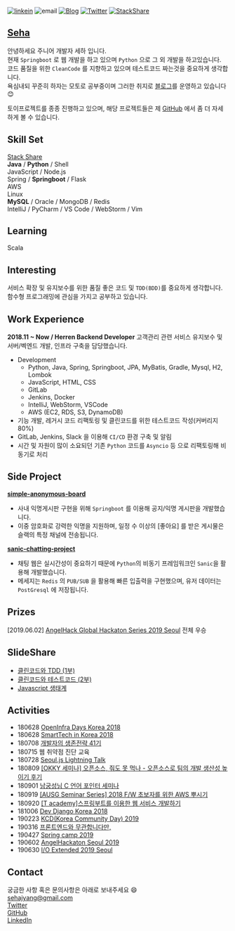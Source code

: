 [![linkein](https://img.shields.io/badge/LinkedIn-남윤지-blue.svg?style=flat)](https://www.linkedin.com/in/%EC%9C%A4%EC%A7%80-%EB%82%A8-09b834165/)
![email](https://img.shields.io/badge/Email-sehajyang@gmail.com-red.svg)
[![Blog](https://img.shields.io/badge/Blog-sehajyang.github.io-yellowgreen.svg?style=flat)](https://sehajyang.github.io/) 
[![Twitter](https://img.shields.io/badge/Twitter-@sehajyang-skyblue.svg?style=flat)](https://twitter.com/sehajyang) 
[![StackShare](https://img.shields.io/badge/Tech-StackShare-lightgray.svg?style=flat)](https://stackshare.io/sehajyang/my-stack)

## [Seha](https://about.me/sehajyang)

안녕하세요 주니어 개발자 세하 입니다.  
현재 `Springboot` 로 웹 개발을 하고 있으며 `Python` 으로 그 외 개발을 하고있습니다.  
코드 품질을 위한 `CleanCode` 를 지향하고 있으며 테스트코드 짜는것을 중요하게 생각합니다.   
욕심내되 꾸준히 하자는 모토로 공부중이며 그러한 취지로 [블로그](https://sehajyang.github.io/)를 운영하고 있습니다 😊 

토이프로젝트를 종종 진행하고 있으며, 해당 프로젝트들은 제 [GitHub](https://github.com/sehajyang) 에서 좀 더 자세하게 볼 수 있습니다.  

## Skill Set
[Stack Share](https://stackshare.io/sehajyang/my-stack)   
**Java** / **Python** / Shell    
JavaScript / Node.js   
Spring / **Springboot** / Flask  
AWS   
Linux     
**MySQL** / Oracle / MongoDB / Redis   
IntelliJ / PyCharm / VS Code / WebStorm / Vim   

## Learning
Scala

## Interesting
서비스 확장 및 유지보수를 위한 품질 좋은 코드 및 `TDD(BDD)`를 중요하게 생각합니다.  
함수형 프로그래밍에 관심을 가지고 공부하고 있습니다.

## Work Experience
**2018.11 ~ Now / Herren Backend Developer**
고객관리 관련 서비스 유지보수 및 서버/벡엔드 개발, 인프라 구축을 담당했습니다. 
* Development
  * Python, Java, Spring, Springboot, JPA, MyBatis, Gradle, Mysql, H2, Lombok
  * JavaScript, HTML, CSS
  * GitLab
  * Jenkins, Docker
  * IntelliJ, WebStorm, VSCode 
  * AWS (EC2, RDS, S3, DynamoDB)
* 기능 개발, 레거시 코드 리팩토링 및 클린코드를 위한 테스트코드 작성(커버리지 80%)
* GitLab, Jenkins, Slack 을 이용해 `CI/CD` 환경 구축 및 알림
* 시간 및 자원이 많이 소요되던 기존 `Python` 코드를 `Asyncio` 등 으로 리팩토링해 비동기로 처리

## Side Project
[**simple-anonymous-board**](https://github.com/sehajyang/simple-anonymous-board)
* 사내 익명게시판 구현을 위해 `Springboot` 를 이용해 공지/익명 게시판을 개발했습니다.
* 이중 암호화로 강력한 익명을 지원하며, 일정 수 이상의 [좋아요] 를 받은 게시물은 슬랙의 특정 채널에 전송됩니다.

[**sanic-chatting-project**](https://github.com/sehajyang/sanic-chatting-project)
* 채팅 웹은 실시간성이 중요하기 때문에 `Python`의 비동기 프레임워크인 `Sanic`을 활용해 개발했습니다.
* 메세지는 `Redis` 의 `PUB/SUB` 을 활용해 빠른 입출력을 구현했으며, 유저 데이터는 `PostGresql` 에 저장됩니다.  

## Prizes
[2019.06.02] [AngelHack Global Hackaton Series 2019 Seoul](https://www.hackathon.io/connectus3) 전체 우승 

## SlideShare
* [클린코드와 TDD (1부)](https://www.slideshare.net/herrenstudy/tdd-142039199)
* [클린코드와 테스트코드 (2부)](https://www.slideshare.net/herrenstudy/ss-152309289)
* [Javascript 생태계](https://www.slideshare.net/herrenstudy/javascript-130085326)

## Activities
* 180628 [OpenInfra Days Korea 2018](https://www.openinfradays.kr/)
* 180628 [SmartTech in Korea 2018](http://www.smarttechshow.co.kr/)
* 180708 [개발자의 생존전략 41기](https://onoffmix.com/event/139310)
* 180715 웹 취약점 진단 교육
* 180728 [Seoul.js Lightning Talk](https://seoul.js.org/meetups/2018.07.27.html)
* 180809 [[OKKY 세미나] 오픈소스, 줘도 못 먹나 - 오픈소스로 팀의 개발 생산성 높이기 후기](https://sehajyang.github.io/2018/08/09/okky-opensource-seminar.html)
* 180901 [남궁성님 C 언어 포인터 세미나](https://m.cafe.naver.com/ArticleRead.nhn?clubid=10286641&articleid=154893&page=1&boardtype=L&menuid=208)
* 180919 [[AUSG Seminar Series] 2018 F/W 초보자를 위한 AWS 뿌시기](https://www.meetup.com/ko-KR/awskrug/events/254611413/)
* 180920 [[T academy]스프링부트를 이용한 웹 서비스 개발하기](https://tacademy.skplanet.com/front/tacademy/courseinfo/campus.action)
* 181006 [Dev Django Korea 2018](https://festa.io/events/86)
* 190223 [KCD(Korea Community Day) 2019](https://kcd2019.festa.io/)
* 190316 [프론트엔드와 무관합니다만,](https://festa.io/events/212)
* 190427 [Spring camp 2019](https://www.springcamp.io/2019)
* 190602 [AngelHackaton Seoul 2019](https://event-us.kr/angelhackseoul/event/7465)
* 190630 [I/O Extended 2019 Seoul](https://festa.io/events/299)

## Contact
궁금한 사항 혹은 문의사항은 아래로 보내주세요 😄  
[sehajyang@gmail.com](mailto:sehajyang@gmail.com)  
[Twitter](https://twitter.com/sehajyang)   
[GitHub](https://github.com/sehajyang)   
[LinkedIn](https://www.linkedin.com/in/%EC%9C%A4%EC%A7%80-%EB%82%A8-09b834165/)

